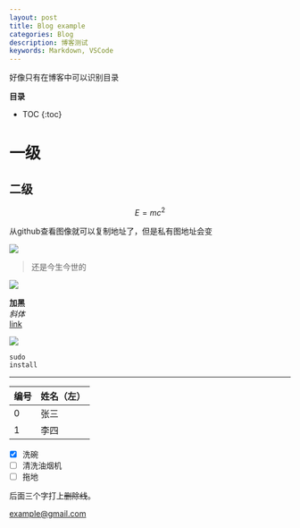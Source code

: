 ```yaml
---
layout: post
title: Blog example
categories: Blog
description: 博客测试
keywords: Markdown, VSCode
---
```




好像只有在博客中可以识别目录

**目录**

* TOC
{:toc}


# 一级
## 二级


```math
E = mc^2
```
从github查看图像就可以复制地址了，但是私有图地址会变

![](/Notes/image/1.png)

>还是今生今世的  

![](https://raw.githubusercontent.com/marongjie/UbuntuBackup/master/Notes/image/1.png?token=Ap1uIY5AYLMN8x3yxacdo1HBy1dJauCqks5cstx_wA%3D%3D)

**加黑**  
*斜体*  
[link](marongjie.github.io)

![](https://marongjie.github.io/fav.jpg)

```
sudo
install
```

---

| 编号  | 姓名（左） |
| ----- | :--------  | 
| 0     | 张三       | 
| 1     | 李四       | 

- [x] 洗碗
- [ ] 清洗油烟机
- [ ] 拖地

后面三个字打上~~删除线~~。

<example@gmail.com>
